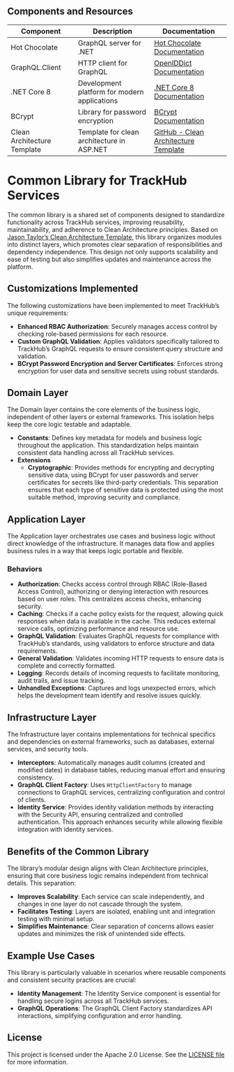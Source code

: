 ﻿## Components and Resources

| Component                | Description                                           | Documentation                                                                 |
|--------------------------|-------------------------------------------------------|-------------------------------------------------------------------------------|
| Hot Chocolate            | GraphQL server for .NET                               | [Hot Chocolate Documentation](https://chillicream.com/docs/hotchocolate/v13)  |
| GraphQL.Client           | HTTP client for GraphQL                               | [OpenIDDict Documentation](https://openiddict.com/)                           |
| .NET Core 8              | Development platform for modern applications          | [.NET Core 8 Documentation](https://learn.microsoft.com/en-us/dotnet/core/whats-new/dotnet-8/overview) |
| BCrypt                   | Library for password encryption                       | [BCrypt Documentation](https://github.com/BcryptNet/bcrypt.net)               |
| Clean Architecture Template | Template for clean architecture in ASP.NET         | [GitHub - Clean Architecture Template](https://github.com/jasontaylordev/CleanArchitecture) |


# Common Library for TrackHub Services

The common library is a shared set of components designed to standardize functionality across TrackHub services, improving reusability, maintainability, and adherence to Clean Architecture principles. Based on [Jason Taylor’s Clean Architecture Template](https://github.com/jasontaylordev/CleanArchitecture), this library organizes modules into distinct layers, which promotes clear separation of responsibilities and dependency independence. This design not only supports scalability and ease of testing but also simplifies updates and maintenance across the platform.

## Customizations Implemented

The following customizations have been implemented to meet TrackHub’s unique requirements:

- **Enhanced RBAC Authorization**: Securely manages access control by checking role-based permissions for each resource.
- **Custom GraphQL Validation**: Applies validators specifically tailored to TrackHub’s GraphQL requests to ensure consistent query structure and validation.
- **BCrypt Password Encryption and Server Certificates**: Enforces strong encryption for user data and sensitive secrets using robust standards.

## Domain Layer

The Domain layer contains the core elements of the business logic, independent of other layers or external frameworks. This isolation helps keep the core logic testable and adaptable.

- **Constants**: Defines key metadata for models and business logic throughout the application. This standardization helps maintain consistent data handling across all TrackHub services.
- **Extensions**
  - **Cryptographic**: Provides methods for encrypting and decrypting sensitive data, using BCrypt for user passwords and server certificates for secrets like third-party credentials. This separation ensures that each type of sensitive data is protected using the most suitable method, improving security and compliance.

## Application Layer

The Application layer orchestrates use cases and business logic without direct knowledge of the infrastructure. It manages data flow and applies business rules in a way that keeps logic portable and flexible.

### Behaviors

- **Authorization**: Checks access control through RBAC (Role-Based Access Control), authorizing or denying interaction with resources based on user roles. This centralizes access checks, enhancing security.
- **Caching**: Checks if a cache policy exists for the request, allowing quick responses when data is available in the cache. This reduces external service calls, optimizing performance and resource use.
- **GraphQL Validation**: Evaluates GraphQL requests for compliance with TrackHub’s standards, using validators to enforce structure and data requirements.
- **General Validation**: Validates incoming HTTP requests to ensure data is complete and correctly formatted.
- **Logging**: Records details of incoming requests to facilitate monitoring, audit trails, and issue tracking.
- **Unhandled Exceptions**: Captures and logs unexpected errors, which helps the development team identify and resolve issues quickly.

## Infrastructure Layer

The Infrastructure layer contains implementations for technical specifics and dependencies on external frameworks, such as databases, external services, and security tools.

- **Interceptors**: Automatically manages audit columns (created and modified dates) in database tables, reducing manual effort and ensuring consistency.
- **GraphQL Client Factory**: Uses `HttpClientFactory` to manage connections to GraphQL services, centralizing configuration and control of clients.
- **Identity Service**: Provides identity validation methods by interacting with the Security API, ensuring centralized and controlled authentication. This approach enhances security while allowing flexible integration with identity services.

## Benefits of the Common Library

The library’s modular design aligns with Clean Architecture principles, ensuring that core business logic remains independent from technical details. This separation:

- **Improves Scalability**: Each service can scale independently, and changes in one layer do not cascade through the system.
- **Facilitates Testing**: Layers are isolated, enabling unit and integration testing with minimal setup.
- **Simplifies Maintenance**: Clear separation of concerns allows easier updates and minimizes the risk of unintended side effects.

## Example Use Cases

This library is particularly valuable in scenarios where reusable components and consistent security practices are crucial:

- **Identity Management**: The Identity Service component is essential for handling secure logins across all TrackHub services.
- **GraphQL Operations**: The GraphQL Client Factory standardizes API interactions, simplifying configuration and error handling.

## License

This project is licensed under the Apache 2.0 License. See the [LICENSE file](https://www.apache.org/licenses/LICENSE-2.0) for more information.